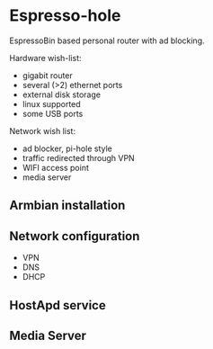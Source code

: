 # Espresso-hole
EspressoBin based personal router with ad blocking.

Hardware wish-list:
- gigabit router
- several (>2) ethernet ports
- external disk storage
- linux supported
- some USB ports

Network wish list:
- ad blocker, pi-hole style
- traffic redirected through VPN
- WIFI access point
- media server


## Armbian installation

## Network configuration
- VPN
- DNS
- DHCP



## HostApd service

## Media Server 
